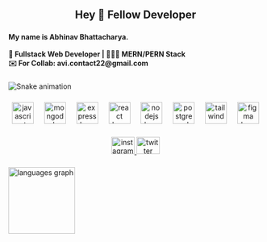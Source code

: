 <h2 align="center">Hey 👋 Fellow Developer</h2>

###

<h4 align="left">My name is Abhinav Bhattacharya.<br><br>🚀 Fullstack Web Developer | 👨🏽‍💻 MERN/PERN Stack<br>✉️ For Collab: avi.contact22@gmail.com</h4>

###

<img src="https://raw.githubusercontent.com/zeher-avi/zeher-avi/output/snake.svg" alt="Snake animation" />

###

<div align="center">
  <img src="https://skillicons.dev/icons?i=js" height="43" alt="javascript logo"  />
  <img width="13" />
  <img src="https://cdn.jsdelivr.net/gh/devicons/devicon/icons/mongodb/mongodb-plain.svg" height="43" alt="mongodb logo"  />
  <img width="13" />
  <img src="https://skillicons.dev/icons?i=express" height="43" alt="express logo"  />
  <img width="13" />
  <img src="https://cdn.jsdelivr.net/gh/devicons/devicon/icons/react/react-original.svg" height="43" alt="react logo"  />
  <img width="13" />
  <img src="https://cdn.jsdelivr.net/gh/devicons/devicon/icons/nodejs/nodejs-plain.svg" height="43" alt="nodejs logo"  />
  <img width="13" />
  <img src="https://cdn.jsdelivr.net/gh/devicons/devicon/icons/postgresql/postgresql-original.svg" height="43" alt="postgresql logo"  />
  <img width="13" />
  <img src="https://skillicons.dev/icons?i=tailwind" height="43" alt="tailwindcss logo"  />
  <img width="13" />
  <img src="https://cdn.jsdelivr.net/gh/devicons/devicon/icons/figma/figma-original.svg" height="43" alt="figma logo"  />
</div>

###

<div align="center">
  <a href="https://www.instagram.com/zeher.avi/" target="_blank">
    <img src="https://raw.githubusercontent.com/maurodesouza/profile-readme-generator/master/src/assets/icons/social/instagram/default.svg" width="46" height="34" alt="instagram logo"  />
  </a>
  <a href="https://twitter.com/zeher_avi" target="_blank">
    <img src="https://raw.githubusercontent.com/maurodesouza/profile-readme-generator/master/src/assets/icons/social/twitter/default.svg" width="46" height="34" alt="twitter logo"  />
  </a>
</div>

###

<div align="left">
  <img src="https://github-readme-stats.vercel.app/api/top-langs?username=zeher-avi&locale=en&hide_title=false&layout=compact&card_width=320&langs_count=10&theme=codeSTACKr&hide_border=false&order=2" height="132" alt="languages graph"  />
</div>

###
